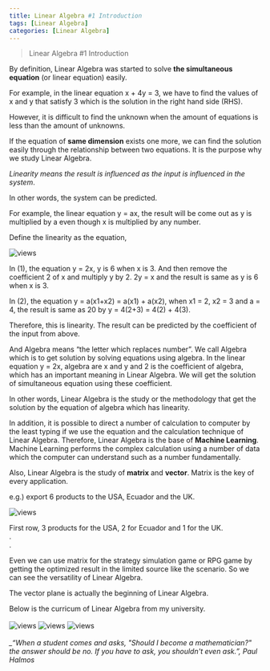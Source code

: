 ```yaml
---
title: Linear Algebra #1 Introduction 
tags: [Linear Algebra]
categories: [Linear Algebra]
---
```


>Linear Algebra #1 Introduction

By definition, Linear Algebra was started to solve **the simultaneous equation** (or linear equation) easily.

For example, in the linear equation x + 4y = 3, we have to find the values of x and y that satisfy 3 which is the solution in the right hand side (RHS).

However, it is difficult to find the unknown when the amount of equations is less than the amount of unknowns.

If the equation of **same dimension** exists one more, we can find the solution easily through the relationship between two equations. It is the purpose why we study Linear Algebra.

*Linearity means the result is influenced as the input is influenced in the system*.

In other words, the system can be predicted.  

For example, the linear equation y = ax, the result will be come out as y is multiplied by a even though x is multiplied by any number.

Define the linearity as the equation,

<img src="https://i.imgur.com/WwwsCLV.jpg" alt="views">

In (1), the equation y = 2x, y is 6 when x is 3. And then remove the coefficient 2 of x and multiply y by 2. 2y = x and the result is same as y is 6 when x is 3.

In (2), the equation y = a(x1+x2) = a(x1) + a(x2), when x1 = 2, x2 = 3 and a = 4,
the result is same as 20 by y = 4(2+3) = 4(2) + 4(3).

Therefore, this is linearity. The result can be predicted by the coefficient of the input from above. 

And Algebra means “the letter which replaces number”. We call Algebra which is to get solution by solving equations using algebra. In the linear equation y = 2x, algebra are x and y and 2 is the coefficient of algebra, which has an important meaning in Linear Algebra. We will get the solution of simultaneous equation using these coefficient.

In other words, Linear Algebra is the study or the methodology that get the solution by the equation of algebra which has linearity.

In addition, it is possible to direct a number of calculation to computer by the least typing if we use the equation and the calculation technique of Linear Algebra. Therefore, Linear Algebra is the base of **Machine Learning**. Machine Learning performs the complex calculation using a number of data which the computer can understand such as a number fundamentally.

Also, Linear Algebra is the study of **matrix** and **vector**. Matrix is the key of every application.

e.g.) export 6 products to the USA, Ecuador and the UK.

<img src="https://i.imgur.com/un4suYU.jpg" alt="views">

First row, 3 products for the USA, 2 for Ecuador and 1 for the UK.
<br>
.
<br>
.	

Even we can use matrix for the strategy simulation game or RPG game by getting the optimized result in the limited source like the scenario. So we can see the versatility of Linear Algebra.

The vector plane is actually the beginning of Linear Algebra. 

Below is the curricum of Linear Algebra from my university.
<br>
<br>
<img src="https://i.imgur.com/9khsqKO.jpg" alt="views">
<img src="https://i.imgur.com/qz7Zw4d.jpg" alt="views">
<img src="https://i.imgur.com/O4SUbuS.jpg" alt="views">
<br>
<br>
*_“When a student comes and asks, "Should I become a mathematician?" the answer should be no. If you have to ask, you shouldn't even ask.”, Paul Halmos*
